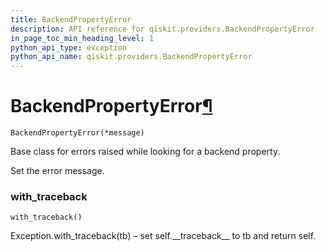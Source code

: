 ```yaml
---
title: BackendPropertyError
description: API reference for qiskit.providers.BackendPropertyError
in_page_toc_min_heading_level: 1
python_api_type: exception
python_api_name: qiskit.providers.BackendPropertyError
---
```


# BackendPropertyError[¶](#backendpropertyerror "Permalink to this headline")

<span id="qiskit.providers.BackendPropertyError" />

`BackendPropertyError(*message)`

Base class for errors raised while looking for a backend property.

Set the error message.

### with\_traceback

<span id="qiskit.providers.BackendPropertyError.with_traceback" />

`with_traceback()`

Exception.with\_traceback(tb) – set self.\_\_traceback\_\_ to tb and return self.

